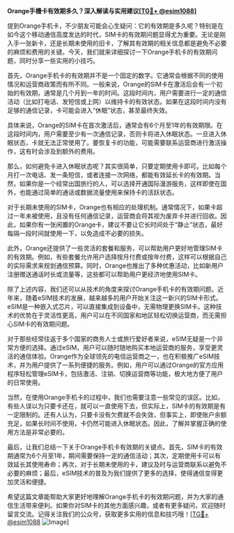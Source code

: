 **Orange手機卡有效期多久？深入解读与实用建议[[TG💪+ @esim1088](https://t.me/s/esim1088)]**

提到Orange手机卡，不少朋友可能会心生疑问：它的有效期是多久呢？特别是在如今这个移动通信高度发达的时代，SIM卡的有效期问题显得尤为重要。无论是刚入手一张新卡，还是长期未使用的旧卡，了解其有效期的相关信息都是避免不必要的麻烦和费用的关键。今天，我们就来详细探讨一下Orange手机卡的有效期问题，同时分享一些实用的小技巧。

首先，Orange手机卡的有效期并不是一个固定的数字。它通常会根据不同的使用情况和运营商政策而有所不同。一般来说，Orange的SIM卡在激活后会有一个初始的有效期，通常是几个月到一年的时间。这段时间内，用户需要进行一定的通信活动（比如打电话、发短信或上网）以维持卡的有效状态。如果在这段时间内没有足够的通信记录，卡可能会进入“休眠”状态，甚至最终失效。

具体来说，Orange的SIM卡在首次激活后，通常会有6个月至1年的有效期限。在这段时间内，用户需要至少有一次通信记录，否则卡将进入休眠状态。一旦进入休眠状态，卡就无法正常使用了。要恢复卡的功能，可能需要联系运营商进行激活操作，这有时会涉及到额外的费用。

那么，如何避免卡进入休眠状态呢？其实很简单，只要定期使用卡即可。比如每个月打一次电话、发一条短信，或者连接一次网络，都能有效延长卡的有效期。当然，如果你是一个经常出国旅行的人，可以选择开通国际漫游服务，这样即使在国外，也能通过简单的通话或数据流量使用来保持卡的活跃状态。

对于长期未使用的SIM卡，Orange也有相应的处理机制。通常情况下，如果卡超过一年未被使用，且没有任何通信记录，运营商会将其视为废弃卡并进行回收。因此，如果你有一张闲置的Orange卡，建议不要让它长时间处于“静止”状态，最好每隔一段时间就使用一下，以免造成不必要的损失。

此外，Orange还提供了一些灵活的套餐和服务，可以帮助用户更好地管理SIM卡的有效期。例如，有些套餐允许用户选择按月付费或按年付费，这样可以根据自己的实际需求来规划通信预算。同时，Orange也推出了多种优惠活动，比如新用户注册赠送通话时长或流量等，这些都可以帮助用户更经济地使用SIM卡。

除了上述内容，我们还可以从技术的角度来探讨Orange手机卡的有效期问题。近年来，随着eSIM技术的发展，越来越多的用户开始关注这一新兴的SIM卡形式。eSIM是一种嵌入式芯片，可以直接集成到设备中，无需物理更换SIM卡。这种技术的优势在于灵活性更高，用户可以在不同国家和地区轻松切换运营商，而无需担心SIM卡的有效期问题。

对于那些经常往返于多个国家的商务人士或旅行爱好者来说，eSIM无疑是一个非常方便的选择。通过eSIM，用户可以随时随地购买本地运营商的服务，享受更灵活的通信体验。Orange作为全球领先的电信运营商之一，也在积极推广eSIM技术，并为用户提供了一系列便捷的服务。例如，用户可以通过Orange的官方应用程序轻松管理eSIM卡，包括激活、注销、切换运营商等功能，极大地方便了用户的日常使用。

当然，在使用Orange手机卡的过程中，我们也需要注意一些常见的误区。比如，有些人误以为只要卡还在，就可以一直使用下去，但实际上，SIM卡的有效期是有一定限制的。还有人认为，只要卡没有欠费就不会失效，但事实上，即使账户余额充足，如果长时间不使用，卡仍然可能进入休眠状态。因此，了解并掌握正确的使用方法是非常必要的。

最后，让我们总结一下关于Orange手机卡有效期的关键点。首先，SIM卡的有效期通常为6个月至1年，期间需要保持一定的通信活动；其次，定期使用卡可以有效延长其使用寿命；再次，对于长期未使用的卡，建议及时与运营商联系以避免不必要的麻烦；最后，eSIM技术的普及为我们提供了更多的选择，使得通信变得更加灵活和便捷。

希望这篇文章能帮助大家更好地理解Orange手机卡的有效期问题，并为大家的通信生活带来便利。如果你对SIM卡的其他方面感兴趣，或者有更多疑问，欢迎随时留言交流。记得关注我们的公众号，获取更多实用的信息和技巧哦！[[TG💪+ @esim1088](https://t.me/s/esim1088) ![Image](https://i.postimg.cc/4NQfJmqS/Snipaste-2025-05-13-00-14-12.png)]